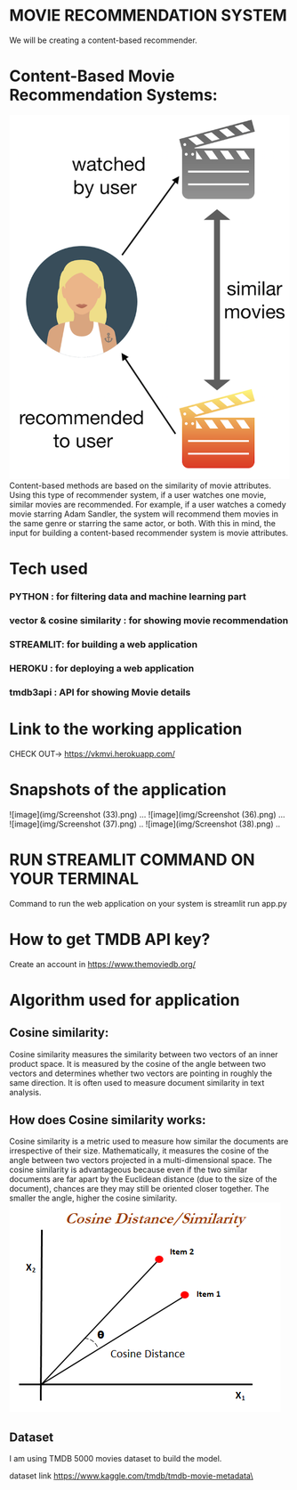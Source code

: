 # MOVIE RECOMMENDATION SYSTEM
We will be creating a content-based recommender.
# Content-Based Movie Recommendation Systems:
![image](img/1_BME1JjIlBEAI9BV5pOO5Mg.png)
Content-based methods are based on the similarity of movie attributes. Using this type of recommender system, if a user watches one movie, similar movies are recommended. For example, if a user watches a comedy movie starring Adam Sandler, the system will recommend them movies in the same genre or starring the same actor, or both. With this in mind, the input for building a content-based recommender system is movie attributes.
# Tech used
### PYTHON : for filtering data and machine learning part
### vector & cosine similarity : for showing movie recommendation
### STREAMLIT: for building a web application
### HEROKU : for deploying a web application
### tmdb3api : API for showing Movie details 

# Link to the working application 
CHECK OUT-> https://vkmvi.herokuapp.com/
# Snapshots of the application
![image](img/Screenshot (33).png)
...
![image](img/Screenshot (36).png)
...
![image](img/Screenshot (37).png)
..
![image](img/Screenshot (38).png)
..

# RUN STREAMLIT COMMAND ON YOUR TERMINAL
Command to run the web application on your system is streamlit run app.py

# How to get TMDB API key?
Create an account in https://www.themoviedb.org/ 

# Algorithm used for application
## Cosine similarity:
Cosine similarity measures the similarity between two vectors of an inner product space. It is measured by the cosine of the angle between two vectors and determines whether two vectors are pointing in roughly the same direction. It is often used to measure document similarity in text analysis.
## How does Cosine similarity works:
Cosine similarity is a metric used to measure how similar the documents are irrespective of their size. Mathematically, it measures the cosine of the angle between two vectors projected in a multi-dimensional space. The cosine similarity is advantageous because even if the two similar documents are far apart by the Euclidean distance (due to the size of the document), chances are they may still be oriented closer together. The smaller the angle, higher the cosine similarity.
![image](img/1.png)
## Dataset
I am using TMDB 5000 movies dataset to build the model.

dataset link https://www.kaggle.com/tmdb/tmdb-movie-metadata\
